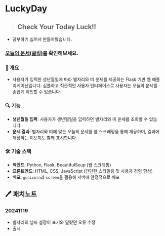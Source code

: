 # LuckyDay
>## Check Your Today Luck!!

* 공부하기 싫어서 만들어봤습니다.

### [오늘의 운세(클릭)](https://luck.freleefty.org/)를 확인해보세요.


### 🌟 개요

- 사용자가 입력한 생년월일에 따라 별자리와 띠 운세를 제공하는 Flask 기반 웹 애플리케이션입니다. 심플하고 직관적인 사용자 인터페이스로 사용자는 오늘의 운세를 손쉽게 확인할 수 있습니다.

### 🔍 기능

- **생년월일 입력**: 사용자가 생년월일을 입력하면 별자리와 띠 운세를 조회할 수 있습니다.
- **운세 결과**: 별자리와 띠에 맞는 오늘의 운세를 웹 스크래핑을 통해 제공하며, 결과에 해당하는 이모지도 함께 표시합니다.

### 🛠️ 기술 스택

- **백엔드**: Python, Flask, BeautifulSoup (웹 스크래핑)
- **프론트엔드**: HTML, CSS, JavaScript (간단한 스타일링 및 사용자 경험 향상)
- **배포**: `gunicorn`과 `screen`을 활용해 서버에 안정적으로 배포

## 🖊️ 패치노트
### 20241119
* 별자리의 날짜 설정이 표기와 달랐던 오류 수정
* 출시
